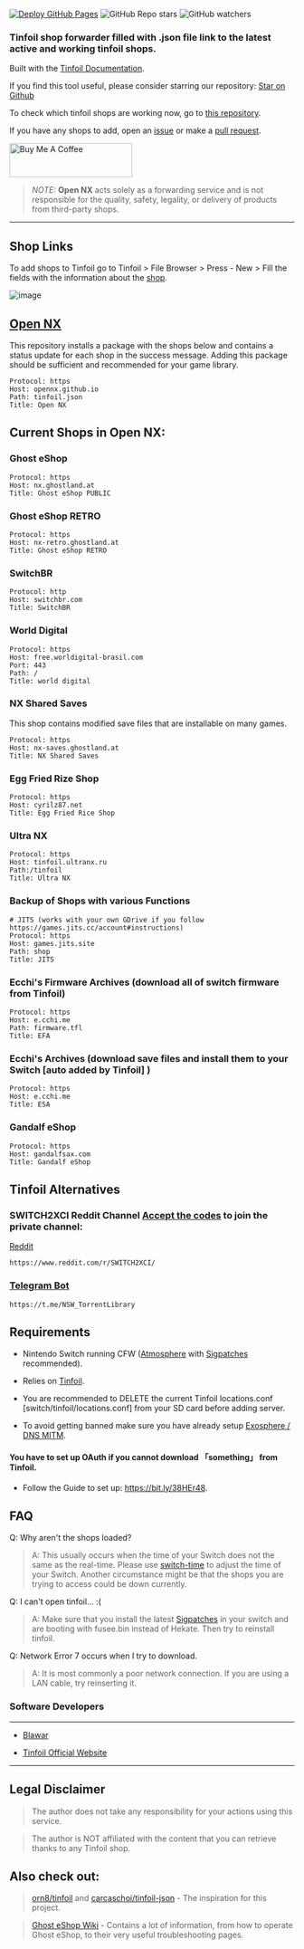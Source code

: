 [![Deploy GitHub Pages](https://github.com/OpenNX/opennx.github.io/actions/workflows/jekyll-gh-pages.yml/badge.svg)](https://github.com/OpenNX/opennx.github.io/actions/workflows/jekyll-gh-pages.yml)
![GitHub Repo stars](https://img.shields.io/github/stars/OpenNX/opennx.github.io)
![GitHub watchers](https://img.shields.io/github/watchers/OpenNX/opennx.github.io)


### Tinfoil shop forwarder filled with .json file link to the latest active and working tinfoil shops. 

Built with the [Tinfoil Documentation](https://blawar.github.io/tinfoil/custom_index/).

If you find this tool useful, please consider starring our repository: [Star on Github](https://github.com/OpenNX/opennx.github.io) 

To check which tinfoil shops are working now, go to [this repository](https://github.com/melogabriel/tinfoil-shops-status).

If you have any shops to add, open an [issue](https://github.com/OpenNX/opennx.github.io/issues/new/choose) or make a [pull request](https://github.com/OpenNX/opennx.github.io/pulls).

<a href="https://www.buymeacoffee.com/gabrielmelo" target="_blank"><img src="https://cdn.buymeacoffee.com/buttons/v2/default-yellow.png" alt="Buy Me A Coffee" style="height: 60px !important;width: 217px !important;" ></a>

> *NOTE:*
> **Open NX** acts solely as a forwarding service and is not responsible for the quality, safety, legality, or delivery of products from third-party shops.
               
___

## Shop Links

To add shops to Tinfoil go to Tinfoil > File Browser > Press - New > Fill the fields with the information about the [shop](https://opennx.github.io/tinfoil). 

![image](https://github.com/user-attachments/assets/91d3fddf-74a6-46fe-8a0b-b3de94e7646a)



## [Open NX](https://opennx.github.io/tinfoil)

This repository installs a package with the shops below and contains a status update for each shop in the success message. Adding this package should be sufficient and recommended for your game library.

```
Protocol: https
Host: opennx.github.io
Path: tinfoil.json
Title: Open NX
```

## Current Shops in Open NX:

### Ghost eShop
```
Protocol: https
Host: nx.ghostland.at
Title: Ghost eShop PUBLIC
```

### Ghost eShop RETRO
```
Protocol: https
Host: nx-retro.ghostland.at
Title: Ghost eShop RETRO
```

### SwitchBR
```
Protocol: http
Host: switchbr.com
Title: SwitchBR
```

### World Digital
```
Protocol: https
Host: free.worldigital-brasil.com
Port: 443
Path: /
Title: world digital
```

### NX Shared Saves
This shop contains modified save files that are installable on many games.
```
Protocol: https
Host: nx-saves.ghostland.at
Title: NX Shared Saves
```

### Egg Fried Rize Shop
```
Protocol: https
Host: cyrilz87.net
Title: Egg Fried Rice Shop
```

### Ultra NX
```
Protocol: https
Host: tinfoil.ultranx.ru
Path:/tinfoil
Title: Ultra NX
```



### Backup of Shops with various Functions
```
# JITS (works with your own GDrive if you follow https://games.jits.cc/account#instructions)
Protocol: https
Host: games.jits.site
Path: shop
Title: JITS
```

### Ecchi's Firmware Archives (download all of switch firmware from Tinfoil)
```
Protocol: https
Host: e.cchi.me
Path: firmware.tfl
Title: EFA
```

### Ecchi's Archives (download save files and install them to your Switch [auto added by Tinfoil] )
```
Protocol: https
Host: e.cchi.me
Title: ESA
```

### Gandalf eShop
```
Protocol: https
Host: gandalfsax.com
Title: Gandalf eShop
```

## Tinfoil Alternatives

### SWITCH2XCI Reddit Channel [Accept the codes](https://docs.google.com/forms/d/e/1FAIpQLSe2GJNZ2rVqkSgc1odtfgKhlvfvfWFEnSRTlngaVO2BlM2gYw/viewform) to join the private channel:

[Reddit](https://www.reddit.com/r/SWITCH2XCI/)
```
https://www.reddit.com/r/SWITCH2XCI/
```

### [Telegram Bot](https://t.me/NSW_TorrentLibrary)

```
https://t.me/NSW_TorrentLibrary
```

## Requirements

* Nintendo Switch running CFW ([Atmosphere](https://github.com/Atmosphere-NX/Atmosphere/releases) with [Sigpatches](https://github.com/ITotalJustice/patches/releases) recommended).

* Relies on [Tinfoil](https://tinfoil.io).

* You are recommended to DELETE the current Tinfoil locations.conf [switch/tinfoil/locations.conf] from your SD card before adding server.

* To avoid getting banned make sure you have already setup [Exosphere / DNS MITM](https://rentry.org/ExosphereDNSMITM).

#### You have to set up OAuth if you cannot download  「something」  from Tinfoil.
* Follow the Guide to set up: https://bit.ly/38HEr48.

## FAQ

Q: Why aren't the shops loaded?

> A: This usually occurs when the time of your Switch does not the same as the real-time. Please use [switch-time](https://github.com/3096/switch-time) to adjust the time of your Switch. Another circumstance might be that the shops you are trying to access could be down currently.


Q: I can't open tinfoil... :(

> A: Make sure that you install the latest [Sigpatches](https://github.com/ITotalJustice/patches/releases/latest) in your switch and are booting with fusee.bin instead of Hekate. Then try to reinstall tinfoil.


Q: Network Error 7 occurs when I try to download.

> A: It is most commonly a poor network connection. If you are using a LAN cable, try reinserting it.


### Software Developers
___

* [Blawar](https://github.com/blawar)

* [Tinfoil Official Website](https://tinfoil.io)

---

## Legal Disclaimer

> The author does not take any responsibility for your actions using this service.

> The author is NOT affiliated with the content that you can retrieve thanks to any Tinfoil shop.


## Also check out:

> [orn8/tinfoil](https://github.com/orn8/tinfoil) and [carcaschoi/tinfoil-json](https://github.com/carcaschoi/tinfoil-json) - The inspiration for this project.

> [Ghost eShop Wiki](https://wiki.ghosteshop.com/docs/category/nx--nintendo-switch) - Contains a lot of information, from how to operate Ghost eShop, to their very useful troubleshooting pages.

